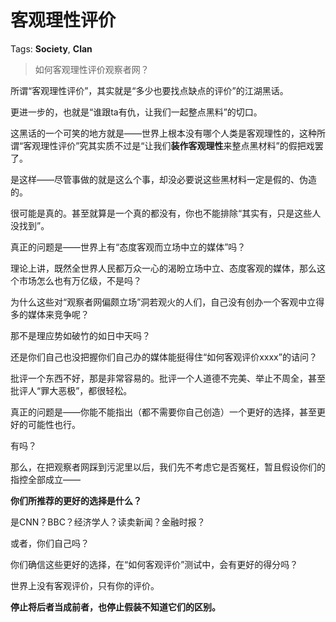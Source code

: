 # 客观理性评价

Tags: **Society**, **Clan**

> 如何客观理性评价观察者网？



所谓“客观理性评价”，其实就是“多少也要找点缺点的评价”的江湖黑话。

更进一步的，也就是“谁跟ta有仇，让我们一起整点黑料”的切口。

这黑话的一个可笑的地方就是——世界上根本没有哪个人类是客观理性的，这种所谓“客观理性评价”究其实质不过是“让我们**装作客观理性**来整点黑材料”的假把戏罢了。

是这样——尽管事做的就是这么个事，却没必要说这些黑材料一定是假的、伪造的。

很可能是真的。甚至就算是一个真的都没有，你也不能排除“其实有，只是这些人没找到”。

真正的问题是——世界上有“态度客观而立场中立的媒体”吗？

理论上讲，既然全世界人民都万众一心的渴盼立场中立、态度客观的媒体，那么这个市场怎么也有万亿级，不是吗？

为什么这些对“观察者网偏颇立场”洞若观火的人们，自己没有创办一个客观中立得多的媒体来竞争呢？

那不是理应势如破竹的如日中天吗？

还是你们自己也没把握你们自己办的媒体能挺得住“如何客观评价xxxx”的诘问？

批评一个东西不好，那是非常容易的。批评一个人道德不完美、举止不周全，甚至批评人“罪大恶极”，都很轻松。

真正的问题是——你能不能指出（都不需要你自己创造）一个更好的选择，甚至更好的可能性也行。

有吗？

那么，在把观察者网踩到污泥里以后，我们先不考虑它是否冤枉，暂且假设你们的指控全部成立——

**你们所推荐的更好的选择是什么？**

是CNN？BBC？经济学人？读卖新闻？金融时报？

或者，你们自己吗？

你们确信这些更好的选择，在“如何客观评价”测试中，会有更好的得分吗？

世界上没有客观评价，只有你的评价。

**停止将后者当成前者，也停止假装不知道它们的区别。**



